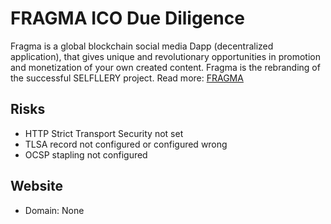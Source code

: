 # FRAGMA ICO Due Diligence
Fragma is a global blockchain social media Dapp (decentralized application), that gives unique and revolutionary opportunities in promotion and monetization of your own created content. Fragma is the rebranding of the successful SELFLLERY project.
Read more: [FRAGMA](https://metabay.network/ico/fragma)
## Risks
* HTTP Strict Transport Security not set
* TLSA record not configured or configured wrong
* OCSP stapling not configured
## Website
* Domain: None
